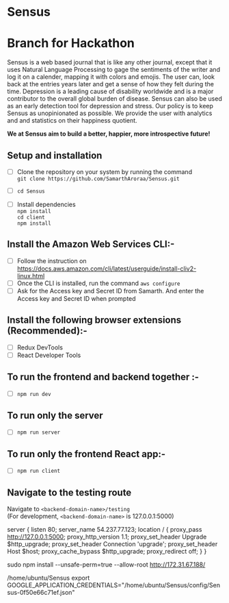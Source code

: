 # Sensus
# Branch for Hackathon
Sensus is a web based journal that is like any other journal, except that it uses Natural Language Processing to gage the sentiments of the writer and log it on a calender, mapping it with colors and emojis. The user can, look back at the entries years later and get a sense of how they felt during the time.
Depression is a leading cause of disability worldwide and is a major contributor to the overall global burden of disease. Sensus can also be used as an early detection tool for depression and stress.
Our policy  is to keep Sensus as unopinionated as possible. We provide the user with analytics and and statistics on their happiness quotient.

**We at Sensus aim to build a better, happier, more introspective future!**

## Setup and installation

- [ ] Clone the repository on your system by running the command <br/>
      `git clone https://github.com/SamarthAroraa/Sensus.git`

- [ ] `cd Sensus`

- [ ] Install dependencies <br/>
      `npm install` <br/>
      `cd client` <br/>
      `npm install`

## Install the Amazon Web Services CLI:- 
- [ ] Follow the instruction on https://docs.aws.amazon.com/cli/latest/userguide/install-cliv2-linux.html 
- [ ] Once the CLI is installed, run the command `aws configure` 
- [ ] Ask for the Access key and Secret ID from Samarth. And enter the Access key and Secret ID when prompted 
## Install the following browser extensions (Recommended):-
- [ ] Redux DevTools
- [ ] React Developer Tools

## To run the frontend and backend together :-

- [ ] `npm run dev`

## To run only the server

- [ ] `npm run server`

## To run only the frontend React app:-

- [ ] `npm run client`

## Navigate to the testing route

Navigate to
`<backend-domain-name>/testing` <br/>
(For development, `<backend-domain-name>` is 127.0.0.1:5000)

server {
    listen 80;
    server_name 54.237.77.123;
    location / {
        proxy_pass http://127.0.0.1:5000;
        proxy_http_version 1.1;
        proxy_set_header Upgrade $http_upgrade;
        proxy_set_header Connection 'upgrade';
        proxy_set_header Host $host;
        proxy_cache_bypass $http_upgrade;
        proxy_redirect off;
     }
}

sudo npm install --unsafe-perm=true --allow-root
http://172.31.67.188/

/home/ubuntu/Sensus
export GOOGLE_APPLICATION_CREDENTIALS="/home/ubuntu/Sensus/config/Sensus-0f50e66c71ef.json"